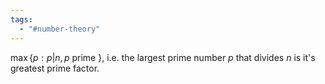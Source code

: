 ```yaml
---
tags:
  - "#number-theory"
---
```

$\max \{ p : p | n, p \text{ prime } \}$, i.e. the largest prime number $p$ that divides $n$ is it's greatest prime factor.